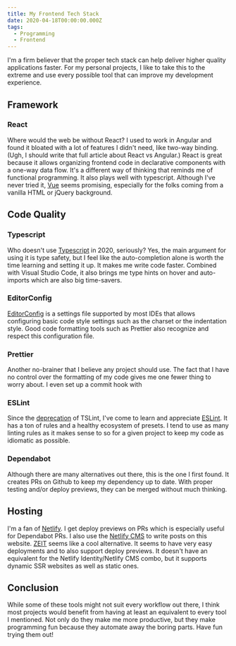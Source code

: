 ```yaml
---
title: My Frontend Tech Stack
date: 2020-04-18T00:00:00.000Z
tags:
  - Programming
  - Frontend
---
```

I'm a firm believer that the proper tech stack can help deliver higher quality applications faster. For my personal projects, I like to take this to the extreme and use every possible tool that can improve my development experience.

## Framework

### React

Where would the web be without React? I used to work in Angular and found it bloated with a lot of features I didn't need, like two-way binding. (Ugh, I should write that full article about React vs Angular.) React is great because it allows organizing frontend code in declarative components with a one-way data flow. It's a different way of thinking that reminds me of functional programming. It also plays well with typescript. Although I've never tried it, [Vue](https://vuejs.org/) seems promising, especially for the folks coming from a vanilla HTML or jQuery background.

## Code Quality

### Typescript

Who doesn't use [Typescript](https://www.typescriptlang.org/) in 2020, seriously? Yes, the main argument for using it is type safety, but I feel like the auto-completion alone is worth the time learning and setting it up. It makes me write code faster. Combined with Visual Studio Code, it also brings me type hints on hover and auto-imports which are also big time-savers.

### EditorConfig

[EditorConfig](https://editorconfig.org/) is a settings file supported by most IDEs that allows configuring basic code style settings such as the charset or the indentation style. Good code formatting tools such as Prettier also recognize and respect this configuration file.

### Prettier

Another no-brainer that I believe any project should use. The fact that I have no control over the formatting of my code gives me one fewer thing to worry about. I even set up a commit hook with

### ESLint

Since the [deprecation](https://github.com/palantir/tslint/issues/4534) of TSLint, I've come to learn and appreciate [ESLint](https://eslint.org/). It has a ton of rules and a healthy ecosystem of presets. I tend to use as many linting rules as it makes sense to so for a given project to keep my code as idiomatic as possible.

### Dependabot

Although there are many alternatives out there, this is the one I first found. It creates PRs on Github to keep my dependency up to date. With proper testing and/or deploy previews, they can be merged without much thinking.

## Hosting

I'm a fan of [Netlify](https://www.netlify.com/). I get deploy previews on PRs which is especially useful for Dependabot PRs. I also use the [Netlify CMS](https://www.netlifycms.org/) to write posts on this website. [ZEIT](https://zeit.co/) seems like a cool alternative. It seems to have very easy deployments and to also support deploy previews. It doesn't have an equivalent for the Netlify Identity/Netlify CMS combo, but it supports dynamic SSR websites as well as static ones.

## Conclusion

While some of these tools might not suit every workflow out there, I think most projects would benefit from having at least an equivalent to every tool I mentioned. Not only do they make me more productive, but they make programming fun because they automate away the boring parts. Have fun trying them out!